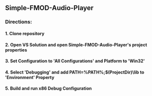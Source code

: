 ## Simple-FMOD-Audio-Player
### Directions:
#### 1. Clone repository
#### 2. Open VS Solution and open Simple-FMOD-Audio-Player's project properties
#### 3. Set Configuration to 'All Configurations' and Platform to 'Win32'
#### 4. Select 'Debugging' and add PATH=%PATH%;$(ProjectDir)\lib to 'Environment' Property
#### 5. Build and run x86 Debug Configuration
